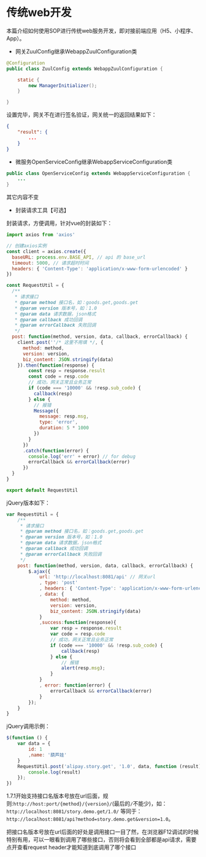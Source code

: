 # 传统web开发

本篇介绍如何使用SOP进行传统web服务开发，即对接前端应用（H5、小程序、App）。

- 网关ZuulConfig继承WebappZuulConfiguration类

```java
@Configuration
public class ZuulConfig extends WebappZuulConfiguration {

    static {
        new ManagerInitializer();
    }

}
```

设置完毕，网关不在进行签名验证，网关统一的返回结果如下：

```json
{
	"result": {
		...
	}
}
```

- 微服务OpenServiceConfig继承WebappServiceConfiguration类

```java
public class OpenServiceConfig extends WebappServiceConfiguration {
    ...
}
```

其它内容不变

- 封装请求工具【可选】

封装请求，方便调用，针对vue的封装如下：

```js
import axios from 'axios'

// 创建axios实例
const client = axios.create({
  baseURL: process.env.BASE_API, // api 的 base_url
  timeout: 5000, // 请求超时时间
  headers: { 'Content-Type': 'application/x-www-form-urlencoded' }
})

const RequestUtil = {
  /**
   * 请求接口
   * @param method 接口名，如：goods.get,goods.get
   * @param version 版本号，如：1.0
   * @param data 请求数据，json格式
   * @param callback 成功回调
   * @param errorCallback 失败回调
   */
  post: function(method, version, data, callback, errorCallback) {
    client.post(''/* 这里不用填 */, {
      method: method,
      version: version,
      biz_content: JSON.stringify(data)
    }).then(function(response) {
        const resp = response.result
        const code = resp.code
        // 成功，网关正常且业务正常
        if (code === '10000' && !resp.sub_code) {
          callback(resp)
        } else {
          // 报错
          Message({
            message: resp.msg,
            type: 'error',
            duration: 5 * 1000
          })
        }
      })
      .catch(function(error) {
        console.log('err' + error) // for debug
        errorCallback && errorCallback(error)
      })
  }
}

export default RequestUtil
```

jQuery版本如下：

```js
var RequestUtil = {
    /**
     * 请求接口
     * @param method 接口名，如：goods.get,goods.get
     * @param version 版本号，如：1.0
     * @param data 请求数据，json格式
     * @param callback 成功回调
     * @param errorCallback 失败回调
     */
    post: function(method, version, data, callback, errorCallback) {
        $.ajax({
            url: 'http://localhost:8081/api' // 网关url
            , type: 'post'
            , headers: { 'Content-Type': 'application/x-www-form-urlencoded' }
            , data: {
                method: method,
                version: version,
                biz_content: JSON.stringify(data)
            }
            ,success:function(response){
                var resp = response.result
                var code = resp.code
                // 成功，网关正常且业务正常
                if (code === '10000' && !resp.sub_code) {
                    callback(resp)
                } else {
                    // 报错
                    alert(resp.msg);
                }
            }
            , error: function(error) {
                errorCallback && errorCallback(error)
            }
        });
    }
}
```

jQuery调用示例：

```js
$(function () {
    var data = {
        id: 1
        ,name: '葫芦娃'
    }
    RequestUtil.post('alipay.story.get', '1.0', data, function (result) {
        console.log(result)
    });
})
```

1.7.1开始支持接口名版本号放在url后面，规则:`http://host:port/{method}/{version}/`(最后的`/`不能少)，如：`http://localhost:8081/story.demo.get/1.0/`
等同于：`http://localhost:8081/api?method=story.demo.get&version=1.0`。

把接口名版本号放在url后面的好处是调用接口一目了然，在浏览器F12调试的时候特别有用，可以一眼看到调用了哪些接口，否则将会看到全部都是api请求，需要点开查看request header才能知道到底调用了哪个接口

